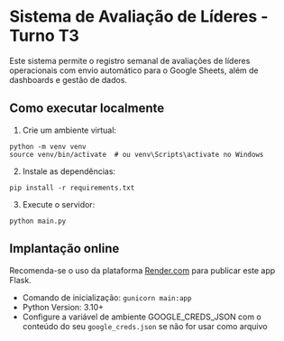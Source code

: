 
# Sistema de Avaliação de Líderes - Turno T3

Este sistema permite o registro semanal de avaliações de líderes operacionais com envio automático para o Google Sheets, além de dashboards e gestão de dados.

## Como executar localmente

1. Crie um ambiente virtual:
```
python -m venv venv
source venv/bin/activate  # ou venv\Scripts\activate no Windows
```

2. Instale as dependências:
```
pip install -r requirements.txt
```

3. Execute o servidor:
```
python main.py
```

## Implantação online

Recomenda-se o uso da plataforma [Render.com](https://render.com/) para publicar este app Flask.

- Comando de inicialização: `gunicorn main:app`
- Python Version: 3.10+
- Configure a variável de ambiente GOOGLE_CREDS_JSON com o conteúdo do seu `google_creds.json` se não for usar como arquivo
